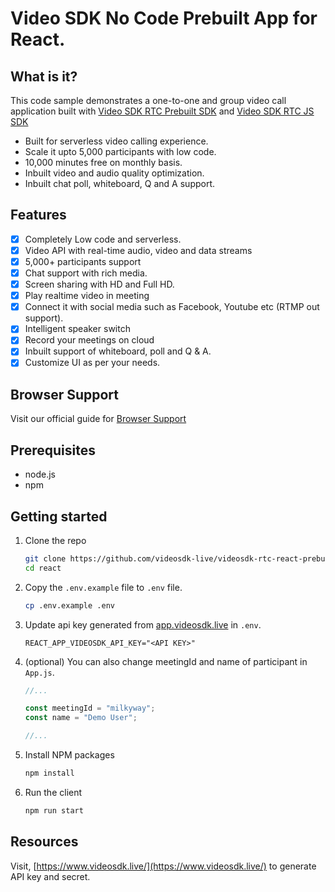 # Video SDK No Code Prebuilt App for React.

## What is it?

This code sample demonstrates a one-to-one and group video call application built with [Video SDK RTC Prebuilt SDK](https://docs.videosdk.live/docs/guide/prebuilt-video-and-audio-calling/getting-started) and [Video SDK RTC JS SDK](https://docs.videosdk.live/docs/realtime-communication/sdk-reference/javascript-sdk/setup)

- Built for serverless video calling experience.
- Scale it upto 5,000 participants with low code.
- 10,000 minutes free on monthly basis.
- Inbuilt video and audio quality optimization.
- Inbuilt chat poll, whiteboard, Q and A support.

## Features

- [x] Completely Low code and serverless.
- [x] Video API with real-time audio, video and data streams
- [x] 5,000+ participants support
- [x] Chat support with rich media.
- [x] Screen sharing with HD and Full HD.
- [x] Play realtime video in meeting
- [x] Connect it with social media such as Facebook, Youtube etc (RTMP out support).
- [x] Intelligent speaker switch
- [x] Record your meetings on cloud
- [x] Inbuilt support of whiteboard, poll and Q & A.
- [x] Customize UI as per your needs.

## Browser Support

Visit our official guide for [Browser Support](https://docs.videosdk.live/docs/realtime-communication/see-also/device-browser-support)

## Prerequisites

- node.js
- npm

## Getting started

1. Clone the repo

   ```sh
   git clone https://github.com/videosdk-live/videosdk-rtc-react-prebuilt-example.git
   cd react
   ```

2. Copy the `.env.example` file to `.env` file.

   ```sh
   cp .env.example .env
   ```

3. Update api key generated from [app.videosdk.live](https://app.videosdk.live/settings/api-keys) in `.env`.

   ```
   REACT_APP_VIDEOSDK_API_KEY="<API KEY>"
   ```

4. (optional) You can also change meetingId and name of participant in `App.js`.

   ```javascript
   //...

   const meetingId = "milkyway";
   const name = "Demo User";

   //...
   ```

5. Install NPM packages

   ```sh
   npm install
   ```

6. Run the client

   ```sh
   npm run start
   ```

## Resources

Visit, [https://www.videosdk.live/](https://www.videosdk.live/) to generate API key and secret.
